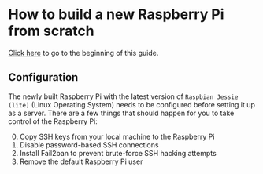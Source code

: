 # How to build a new Raspberry Pi from scratch
[Click here](README.md) to go to the beginning of this guide.

## Configuration
The newly built Raspberry Pi with the latest version of `Raspbian Jessie (lite)` (Linux Operating System) needs to be configured before setting it up as a server. There are a few things that should happen for you to take control of the Raspberry Pi:

0. Copy SSH keys from your local machine to the Raspberry Pi
0. Disable password-based SSH connections
0. Install Fail2ban to prevent brute-force SSH hacking attempts
0. Remove the default Raspberry Pi user
